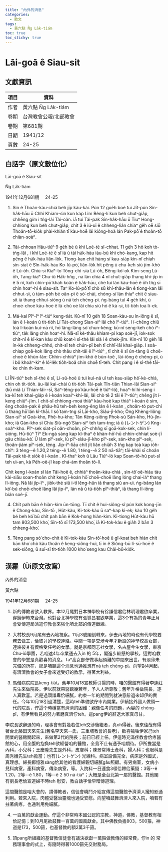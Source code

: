 ```yaml
---
title: "內外的消息"
categories:
  - 散文
tags:
  - 黃六點 N̂g La̍k-tiám
toc: true
toc_sticky: true
---
```


# Lāi-goā ê Siau-sit

## 文獻資訊

| 項目 | 資料 |
|---|---|
| 作者 | 黃六點 N̂g La̍k-tiám |
| 卷期 | 台灣教會公報/北部教會 |
| 卷期 | 第681期 |
| 日期 | 1941/12 |
| 頁數 | 24-25 |

## 白話字（原文數位化）

Lāi-goā ê Siau-sit

N̂g La̍k-tiám

1941年12月681期     24-25

1. Sin ê Thoân-kàu-chiá beh ji̍p kàu-kài. Pún 12 goe̍h boé tuì Ji̍t-pún Sîn-ha̍k-hāu ū Chhî Khiam-sìn kun kap Lîm Bêng-lí kun beh chut-gia̍p, chhēng gím i tńg-lâi Tâi-oân. iā tuì Tâi-pak Sîn-ha̍k-hāu ū Tiuⁿ Hong-chhiong kun beh chut-gia̍p, chit 3 ê iú-uî ê chheng-liân chiaⁿ ge̍h oē siū Thoân-tō-kio̍k phài-khián tī kàu-hoē lâi kiông-hoà lán Pak-pō͘ ê thoân-tō chiàn-soàⁿ.

2. Tāi-chhoan Hāu-tiúⁿ 9 ge̍h bé ū khì Loē-tē sī-chhat. 11 ge̍h 3 hō koh tò-tńg-lâi , i khì Loē-tē ê sî iā ū tài ha̍k-hāu iàu-bū khì chò-kang, kap hit pêng ê ha̍k-hāu liân-lo̍k. Tiong-kan chi̍t hāng sī kau-sia̍p kin-nî chiah sin-siat ê Sîn-ha̍k-hāu Ko-lú-pō͘, liân-lo̍k hit pêng ū chu-keh siū jīm-khó ê Lú-o̍h. Chiū-sī Kiaⁿ-to͘ Tông-chì-siā Lú-o̍h, Bêng-kó͘-ok Kim-seng Lú-o̍h, Tang-kiaⁿ Chu-iû Ha̍k-hn̂g , nā lán chia 4 nî chut-gia̍p thang khì-ji̍p in ê 5 nî, koh chìn-pō͘ khah koân ê ha̍k-hāu, che tuì lán kàu-hoē ê o̍h tn̂g sī chin hoaⁿ-hí ê siau-sit. Taⁿ Ko-lú-pō͘ tī chò sū khí-thâu-lân ê tiong-kan lâi chhut-sì, ū tām-po̍h bē oân-pī ê só͘-chāi, chóng-sī lán thiaⁿ chit ê siau-sit iā thang chhui-sióng ū ná teh chéng-pī. ǹg-bāng tuì 4 ge̍h khí, ū choē-choē kàu-hoē ê lú-chú oē lâi chia siū hó ê kà-sī, tit-tio̍h toā lī-ek.

3. Má-kai Pīⁿ-īⁿ īⁿ-tiúⁿ keng-tia̍t. Kū-nî 10 ge̍h 18 Soan-kàu-su ín-iông ê sî, lán ê I-koán ū tit-tio̍h Lí Ta̍t-chong Sian-siⁿ lâi chò īⁿ-tiúⁿ. I í-chêng chiū toà I-koán kuí-nā nî, hō͘ lâng-lâng só͘ chun-kèng; kū-nî seng-keh chò īⁿ-tiúⁿ, ta̍k lâng chin hoaⁿ-hí. Nā-sī kè-thâu khiam-pi kap soè-jī, iok-sok chi̍t-nî ê kî-kan kàu chiū koat-ì sî-thè lâi sià i ê chek-jīm. Kin-nî 10 ge̍h 18 ín-kè chheng-chhó, chit-sî teh chún-pī beh tī chhī-lāi khai-gia̍p. I soà-chiap goā-kok lâng chò thâu chi̍t-tāi ê īⁿ-tiúⁿ , tī chit ê sî ún-tàng ū choē-choē ê khùn-lân: Chhin-chhiūⁿ jīm-khó ê būn-toê , lāi-iông ê chéng-pī, ū i bô khoàⁿ-kìⁿ ê ló͘-le̍k tio̍h-boâ chin choē tī-teh. Chit pang i ê sî-thè tāi-ke chin m̄-kam.

Lí ĪN-tiúⁿ beh sî-thè ê sî, Lí-sū-hoē ū tuì kuí-nā uī teh kau-sia̍p hō͘-kè-chiá, chin oh tit-tio̍h. āu-lâi kai-chài ū tit-tio̍h Tâi-pak Tîn-tiân Thian-lâi Sian-siⁿ (kū miâ Lí Thian-lâi--sī, Saⁿ-têng-po͘ kàu-hoē ê tiúⁿ-ló), hoaⁿ-hí hi-seng i ka-kī teh khai-gia̍p ê i-koán koaiⁿ-khí-lâi, lâi chò tē 2 tāi ê īⁿ-tiúⁿ; chêng ji̍t í-keng chiūⁿ-jīm. I chit-sî chhiong-moá thiàⁿ kàu-hoē kap thiàⁿ i-koán ê sim, ēng choân-pak ê phāu-hū teh-beh keng-êng lán ê I-koán , choân-tó put-chí ū thang hō͘ lán kî-thāi. I só͘ tam-tng sī Lāi-kho, Siáu-jî-kho; Ông Khèng-liông Sian-siⁿ sī Goā-kho, Phê-hu-kho; Tân Kéng-siông Phok-sū Sán-kho, Hū-jîn-kho; iā Gán-kho sī Chiu Siù-ngô͘ Sian-siⁿ teh tam-tng; iā ū (レントゲン) Kng-soàⁿ-kho. Pīⁿ-sek siat-pī oân-choân, pīⁿ-chhn̂g sī goā-kok-sek, chin lí-sióng. Hū-tiúⁿ Tīⁿ Ek-ngá sàng kap kî-thaⁿ ê khàn-hō͘-hū chhin-chhiat soè-jī gâu chiàu-kò͘. Ū lâm pīⁿ-sek, lú pīⁿ-siáu-jî-kho pīⁿ-sek, sán-kho pīⁿ-sek, thoân-jiám pīⁿ-sek, téng. Ji̍p-īⁿ-liāu chi̍t ji̍t liân chia̍h 3 tǹg kap toà kap io̍h-chîⁿ: 3 téng--ê 1.20,2 téng--ê 1.80, 1 téng--ê 2 50 nā-tiāⁿ; tāi-khài sī choân Tâi-pak tē-it sio̍k ê i-koán . Kî-thaⁿ koh ū Lâu Tiúⁿ-ló kap Soan-tō-hū put-sî teh uì-an, kà Pe̍h-oē-jī kap chá-àm thoân tō-lí.

Chit keng I-koán sī lán Tāi-hoē ê, chhiáⁿ thoân-kàu-chiá , sìn-tô͘ oē-hiáu tàu kài-siāu soan-thoân chit keng ī-koán hō͘ choē-choē lâng lóng chai-iáⁿ thang lī-iōng. Nā lâi ji̍p-īⁿ , jio̍k-thé siū i-tī lêng-hûn iā thang siū an-uì. ǹg-bāng lán kó͘-bú choē-choē lâng lâi ji̍p-īⁿ, lán nā ū tú-tio̍h pīⁿ-thiàⁿ, iā thang lī-iōng bián soè-jī.

4. Chi̍t pah bān ê hiàn-kim ūn-tōng. Tī chit ê hui-siông-sî pún kok kong-jīn ê Chong-kàu, Sîn-tō , Hu̍t-kàu, Ki-tok-kàu ū saⁿ-kap kì-ek; kàu 10 ge̍h bé beh kó͘ bū chi̍t pah bān ê Kok-hong hiàn-kim. Kî-tiong Hu̍t-kàu hū tam 803,500 kho͘, Sîn-tō sī 173,500 kho͘, iā Ki-tok-kàu ê gia̍h 2 bān 3 chheng-kho͘.

5. Téng pang só͘ cho-chit ê Ki-tok-kàu Sìn-tô͘-hoē ū gī-koat beh hiàn chi̍t bān kho͘ chò kàu thoân ê keng-siông-huì, tī in ê Siông-bū lí-sū-hoē ê sek-siōng, ū suî-sî tit-tio̍h 1000 kho͘ seng kau Châi-bū-kio̍k.

## 漢羅（Ùi原文改寫）

內外的消息

黃六點

1941年12月681期     24-25

1. 新的傳教者欲入教界。本12月尾對日本神學校有徐謙信君佮林明理君欲卒業，穿錦伊轉來台灣。也對台北神學校有張豐昌君欲卒業，這3个有為的青年正月會受傳道局派遣佇教會來強化咱北部的傳道戰線。

2. 大村校長9月尾有去內地視察。11月3號閣倒轉來，伊去內地的時也有代學校要務去做工，佮彼爿的學校連絡。中間一項是交涉今年才新設的神學校高女部，連絡彼爿有資格受任考的女學。就是京都同志社女學，名古屋今生女學，東京Chu-iû學園，若咱遮4年卒業通去入in 的 5年，閣進步較懸的學校，這對咱教會的學堂是真歡喜的消息。Taⁿ高女部佇做事起頭難的中間來出世，有淡薄未完備的所在，總是咱聽這个消息也通推想有ná teh chéng-pī。向望對4月起，有濟濟教會的女子會來遮受好的教示，得著大利益。

3. 馬偕病院院長keng-tia̍t。舊年10月18宣教師引揚的時，咱的醫館有得著李達莊先生來做院長。伊以前就帶醫館幾若年，予人人所尊敬；舊年升格做院長，逐人真歡喜。若是過頭謙卑佮細膩，約束一年的期間到就決意辭退來卸伊的責任。今年10月18引過清楚，這時teh準備欲佇市內開業。伊續接外國人做頭一代的院長，佇這个時穩當有濟濟的困難：親像任考的問題，內容的 chéng-pī，有伊無看見的努力著磨真濟佇teh。這pang伊的辭退大家真毋甘。

李院長欲辭退的時，理事會有對幾若位teh交涉後繼者，真oh得著。後來佳哉有得著台北藤田天來先生(舊名李天來--氏，三重埔教會的長老)，歡喜犧牲伊家己teh開業的醫館關起來，來做第2代的院長；前日已經上任。伊這時充滿疼教會佮疼醫館的心，用全腹的抱負teh欲經營咱的醫館，全島不止有通予咱期待。伊所擔當是內科，小兒科；王慶隆先生是外科，皮膚科；陳景常博士產科，婦人科；也眼科是周秀娥先生teh擔當；也有(レントゲン) 光線科。病室設備完全，病床是外國式，真理想。婦長鄭憶雅sàng佮其他的看護婦親切細膩gâu照顧。有男病室，女病小兒科病室，產科病室，傳染病室，等。入院料一日連食3頓佮蹛佮藥錢：3等--ê 1.20，2等--ê 1.80，1等--ê 2 50 nā-tiāⁿ；大概是全台北第一屬的醫館。其他閣有劉長老佮宣道婦不時teh 慰安，教白話字佮早暗傳道理。

這間醫館是咱大會的，請傳教者，信徒會曉鬥介紹宣傳這間醫館予濟濟人攏知影通利用。若來入院，肉體受醫治靈魂也通受安慰。向望咱鼓舞濟濟人來入院，咱若有拄著病疼，也通利用免細膩。

4. 一百萬的獻金運動。佇這个非常時本國公認的宗教，神道，佛教，基督教有相佮記憶；到10月尾欲鼓舞一百萬的國風獻金。其中佛教負擔803，500箍，神道是173，500箍，也基督教的額2萬3千箍。

5. 頂pang所組織的基督教信徒會有議決欲獻一萬箍做教傳的經常費，佇in 的 常務理事會的式上，有隨時得著1000箍先交財務局。
